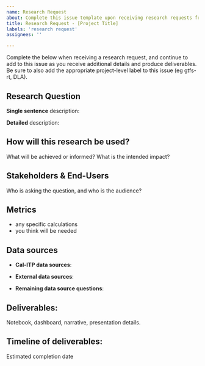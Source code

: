 ```yaml
---
name: Research Request
about: Complete this issue template upon receiving research requests from stakeholders, and continue to revisit to add content as work goes on.
title: Research Request - [Project Title]
labels: 'research request'
assignees: ''

---
```

Complete the below when receiving a research request, and continue to add to this issue as you receive additional details and produce deliverables. Be sure to also add the appropriate project-level label to this issue (eg gtfs-rt, DLA).

## Research Question
**Single sentence** description:  
  
**Detailed** description:

## How will this research be used?
What will be achieved or informed? What is the intended impact?

## Stakeholders & End-Users
Who is asking the question, and who is the audience?

## Metrics
* any specific calculations
* you think will be needed

## Data sources
* **Cal-ITP data sources**:

* **External data sources**:

* **Remaining data source questions**:

## Deliverables:
Notebook, dashboard, narrative, presentation details.

## Timeline of deliverables:
Estimated completion date